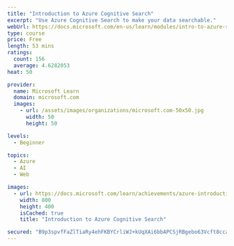 ```yaml
---
title: "Introduction to Azure Cognitive Search"
excerpt: "Use Azure Cognitive Search to make your data searchable."
webUrl: https://docs.microsoft.com/en-us/learn/modules/intro-to-azure-search/
type: course
price: Free
length: 53 mins
ratings:
  count: 156
  average: 4.6282053
heat: 50

provider:
  name: Microsoft Learn
  domain: microsoft.com
  images:
    - url: /assets/images/organizations/microsoft.com-50x50.jpg
      width: 50
      height: 50

levels:
  - Beginner

topics:
  - Azure
  - AI
  - Web

images:
  - url: https://docs.microsoft.com/learn/achievements/azure-introduction-to-azure-search-social.png
    width: 800
    height: 400
    isCached: true
    title: "Introduction to Azure Cognitive Search"

secured: "B9p3spvfFaZlTiaRy4ehFKBYCrliWJ+kUqXAi6bbAPCSjRBgebo63Vcft8cca+N74Ih9z+MEoOreQn2YGvj/2ptT77Z7CNC0PIcZMpzDCCPQHW1ggqy5KbXk7W5gitmmUGy4cRrAOkLD9Kuw0ucroCSYhj6ry2GB0m0DdZzG+veiCMnPeddr2k0Kl+t5cR9Srrk4vIeJ4y1NO4CN4p27GoqqJz00QKi9ImEOGIJnRScfn4YmTBGNCu6dq60zYizPtiZL7EkfjcfG0AzToEO/GSTxnRlSWaqKv8BWIgZPJWPTvOKaK86dVBUK5EzR6CGyWk9n7XsNVfV3+n5wBUde4g5P8WjVxJv10vKEPqWllfmVQ9+xbvN9ketEhRJ+ZsMxDWXLmzAg4+Qxpi0AsHm40A==;Il6Q7WngFeZC+GmcEOv8cg=="
---
```


